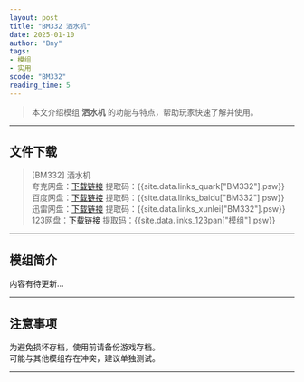 ```yaml
---
layout: post
title: "BM332 洒水机"
date: 2025-01-10
author: "Bny"
tags: 
- 模组
- 实用
scode: "BM332"
reading_time: 5
---
```


> 本文介绍模组 **洒水机** 的功能与特点，帮助玩家快速了解并使用。

---

## 文件下载

> [BM332] 洒水机  
夸克网盘：[下载链接]({{site.data.links_quark["BM332"].url}}) 提取码：{{site.data.links_quark["BM332"].psw}}  
百度网盘：[下载链接]({{site.data.links_baidu["BM332"].url}}) 提取码：{{site.data.links_baidu["BM332"].psw}}  
迅雷网盘：[下载链接]({{site.data.links_xunlei["BM332"].url}}) 提取码：{{site.data.links_xunlei["BM332"].psw}}  
123网盘：[下载链接]({{site.data.links_123pan["模组"].url}}) 提取码：{{site.data.links_123pan["模组"].psw}}  

---

## 模组简介

>  
内容有待更新...  

---

## 注意事项

>  
为避免损坏存档，使用前请备份游戏存档。  
可能与其他模组存在冲突，建议单独测试。  

---

